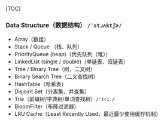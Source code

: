 [TOC]

### Data Structure（数据结构） `/ˈstɹʌktʃɚ/`

* Array（数组）
* Stack / Queue （栈、队列）
* PriorityQueue (heap)（优先队列（堆））
* LinkedList (single / double)（单链表、双链表）
* Tree / Binary Tree（树、二叉树）
* Binary Search Tree（二叉查找树）
* HashTable（哈希表）
* Disjoint Set（分离集，并查集）
* Trie（前缀树/字典树/单词查找树）`/ˈtriː/` 
* BloomFilter（布隆过滤器）
* LRU Cache（Least Recently Used，最近最少使用缓存机制）
